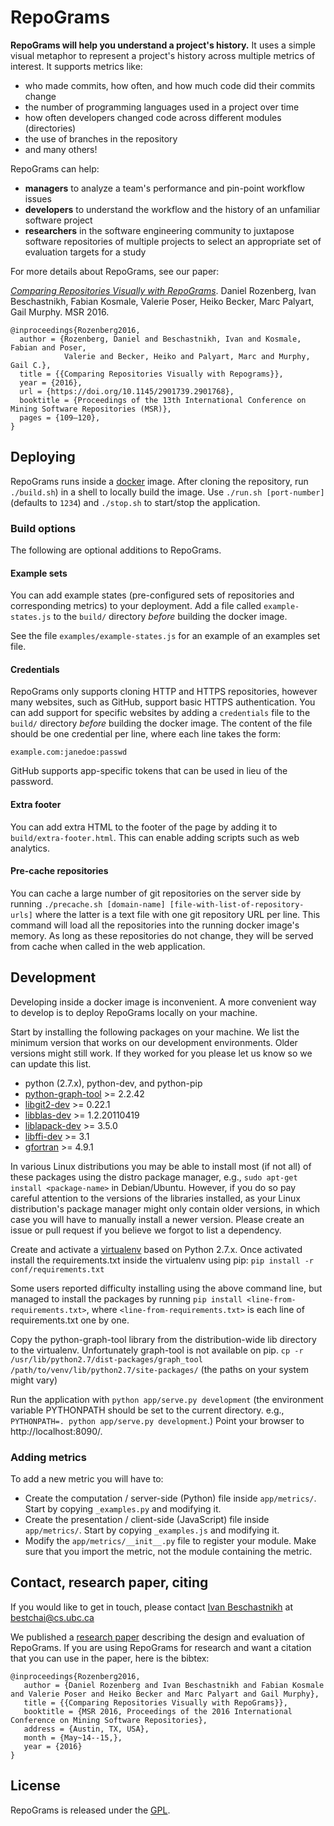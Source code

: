 # RepoGrams #

**RepoGrams will help you understand a project's history.** It uses a simple visual metaphor to represent a project's history across multiple metrics of interest. It supports metrics like:
 * who made commits, how often, and how much code did their commits change
 * the number of programming languages used in a project over time
 * how often developers changed code across different modules (directories)
 * the use of branches in the repository
 * and many others!

RepoGrams can help:
 * **managers** to analyze a team's performance and pin-point workflow issues
 * **developers** to understand the workflow and the history of an unfamiliar software project
 * **researchers** in the software engineering community to juxtapose software repositories of multiple projects to select an appropriate set of evaluation targets for a study

For more details about RepoGrams, see our paper:

[*Comparing Repositories Visually with RepoGrams*](https://www.cs.ubc.ca/~bestchai/papers/repograms-msr16.pdf). Daniel Rozenberg, Ivan Beschastnikh, Fabian Kosmale, Valerie Poser, Heiko Becker, Marc Palyart, Gail Murphy. MSR 2016.
```
@inproceedings{Rozenberg2016,
  author = {Rozenberg, Daniel and Beschastnikh, Ivan and Kosmale, Fabian and Poser,
            Valerie and Becker, Heiko and Palyart, Marc and Murphy, Gail C.},
  title = {{Comparing Repositories Visually with Repograms}},
  year = {2016},
  url = {https://doi.org/10.1145/2901739.2901768},
  booktitle = {Proceedings of the 13th International Conference on Mining Software Repositories (MSR)},
  pages = {109–120},
}
```

## Deploying ##

RepoGrams runs inside a [docker](https://www.docker.com/) image. After cloning the repository, run `./build.sh`) in a
shell to locally build the image. Use `./run.sh [port-number]` (defaults to `1234`) and `./stop.sh` to start/stop the
application.

### Build options ###

The following are optional additions to RepoGrams. 

#### Example sets ####

You can add example states (pre-configured sets of repositories and corresponding metrics) to your deployment. Add a
file called `example-states.js` to the `build/` directory *before* building the docker image.

See the file `examples/example-states.js` for an example of an examples set file.

#### Credentials ####

RepoGrams only supports cloning HTTP and HTTPS repositories, however many websites, such as GitHub, support basic HTTPS
authentication. You can add support for specific websites by adding a `credentials` file to the `build/` directory
*before* building the docker image. The content of the file should be one credential per line, where each line takes the
form:

`example.com:janedoe:passwd`

GitHub supports app-specific tokens that can be used in lieu of the password.

#### Extra footer ####

You can add extra HTML to the footer of the page by adding it to `build/extra-footer.html`. This can enable adding
scripts such as web analytics.

#### Pre-cache repositories ####

You can cache a large number of git repositories on the server side by running `./precache.sh [domain-name]
[file-with-list-of-repository-urls]` where the latter is a text file with one git repository URL per line. This command
will load all the repositories into the running docker image's memory. As long as these repositories do not change, they
will be served from cache when called in the web application.


## Development ##

Developing inside a docker image is inconvenient. A more convenient way to develop is to deploy RepoGrams locally on
your machine.

Start by installing the following packages on your machine. We list the minimum version that works on our development
environments. Older versions might still work. If they worked for you please let us know so we can update this list.

* python (2.7.x), python-dev, and python-pip
* [python-graph-tool](http://graph-tool.skewed.de/) >= 2.2.42
* [libgit2-dev](https://libgit2.github.com/) >= 0.22.1
* [libblas-dev](http://www.netlib.org/blas/) >= 1.2.20110419
* [liblapack-dev](http://www.netlib.org/lapack/) >= 3.5.0
* [libffi-dev](http://sourceware.org/libffi/) >= 3.1
* [gfortran](http://gcc.gnu.org/fortran/) >= 4.9.1

In various Linux distributions you may be able to install most (if not all) of these packages using the distro package
manager, e.g., `sudo apt-get install <package-name>` in Debian/Ubuntu. However, if you do so pay careful attention to
the versions of the libraries installed, as your Linux distribution's package manager might only contain older
versions, in which case you will have to manually install a newer version. Please create an issue or pull request if
you believe we forgot to list a dependency.

Create and activate a [virtualenv](https://virtualenv.pypa.io/) based on Python 2.7.x. Once activated install the
requirements.txt inside the virtualenv using pip:
`pip install -r conf/requirements.txt`

Some users reported difficulty installing using the above command line, but managed to install the packages by running
`pip install <line-from-requirements.txt>`, where `<line-from-requirements.txt>` is each line of requirements.txt one
by one.

Copy the python-graph-tool library from the distribution-wide lib directory to the virtualenv. Unfortunately graph-tool
is not available on pip.
`cp -r /usr/lib/python2.7/dist-packages/graph_tool /path/to/venv/lib/python2.7/site-packages/`
(the paths on your system might vary)

Run the application with `python app/serve.py development` (the environment variable PYTHONPATH should be set to the
current directory. e.g., `PYTHONPATH=. python app/serve.py development`.) Point your browser to http://localhost:8090/.

### Adding metrics ###

To add a new metric you will have to:

* Create the computation / server-side (Python) file inside `app/metrics/`. Start by copying `_examples.py` and
  modifying it.
* Create the presentation / client-side (JavaScript) file inside `app/metrics/`. Start by copying `_examples.js` and
  modifying it.
* Modify the `app/metrics/__init__.py` file to register your module. Make sure that you import the metric, not the
  module containing the metric.

## Contact, research paper, citing ##

If you would like to get in touch, please contact [Ivan Beschastnikh](http://www.cs.ubc.ca/~bestchai/) at bestchai@cs.ubc.ca

We published a [research paper](http://www.cs.ubc.ca/~bestchai/papers/repograms-msr16.pdf) describing the design and evaluation of RepoGrams. If you are using RepoGrams for research and want a citation that you can use in the paper, here is the bibtex:
```
@inproceedings{Rozenberg2016,
   author = {Daniel Rozenberg and Ivan Beschastnikh and Fabian Kosmale and Valerie Poser and Heiko Becker and Marc Palyart and Gail Murphy},
   title = {{Comparing Repositories Visually with RepoGrams}},
   booktitle = {MSR 2016, Proceedings of the 2016 International Conference on Mining Software Repositories},
   address = {Austin, TX, USA},
   month = {May~14--15,},
   year = {2016}
}
```

## License ##

RepoGrams is released under the [GPL](https://www.gnu.org/copyleft/gpl.html).
